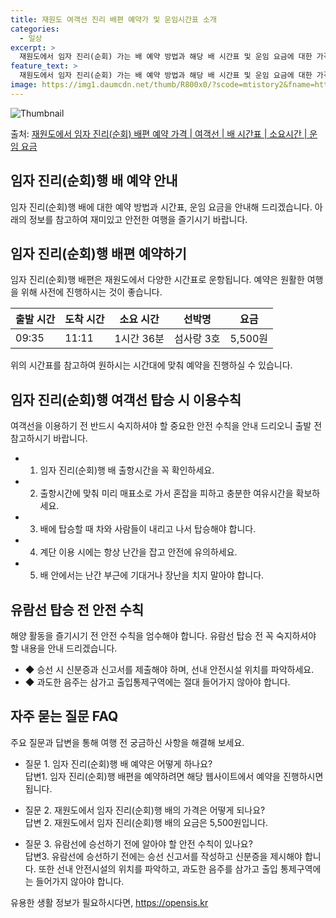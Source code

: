 ```yaml
---
title: 재원도 여객선 진리 배편 예약가 및 운임시간표 소개
categories:
  - 일상
excerpt: >
  재원도에서 임자 진리(순회) 가는 배 예약 방법과 해당 배 시간표 및 운임 요금에 대한 가격 정보를 안내 드리겠습니다. 안전하고 재밋는 임자 진리(순회)행 여행을 위해 아래 정보 참고하시기 바랍니다. 임자 진리(순회)행 배편 예약하기 👈 클릭재원도에서 임자 진리(순회)행 배 시간표출발 시간도착 시간소요 시간선박명요금09:3511:111시간 36분섬사랑 3호5,500원임자 진리(순회)행 배편 예약하기 👈 클릭재원도에서 임자 진리(순회)행 여객선 탑승 시 이용수칙재원도에서 임자 진리(순회)행 배를 이용할 때 꼭 지켜야 할 수칙들을 소개합니다. 중요한 내용: 1) 임자 진리(순회)행 배 출항시간을 꼭 확인하세요. 2) 출항시간에 맞춰 미리 매표소로 가서 혼잡을 피하고 충분한 여유시간을 확보하세요. 3) 배에 ..
feature_text: >
  재원도에서 임자 진리(순회) 가는 배 예약 방법과 해당 배 시간표 및 운임 요금에 대한 가격 정보를 안내 드리겠습니다. 안전하고 재밋는 임자 진리(순회)행 여행을 위해 아래 정보 참고하시기 바랍니다. 임자 진리(순회)행 배편 예약하기 👈 클릭재원도에서 임자 진리(순회)행 배 시간표출발 시간도착 시간소요 시간선박명요금09:3511:111시간 36분섬사랑 3호5,500원임자 진리(순회)행 배편 예약하기 👈 클릭재원도에서 임자 진리(순회)행 여객선 탑승 시 이용수칙재원도에서 임자 진리(순회)행 배를 이용할 때 꼭 지켜야 할 수칙들을 소개합니다. 중요한 내용: 1) 임자 진리(순회)행 배 출항시간을 꼭 확인하세요. 2) 출항시간에 맞춰 미리 매표소로 가서 혼잡을 피하고 충분한 여유시간을 확보하세요. 3) 배에 ..
image: https://img1.daumcdn.net/thumb/R800x0/?scode=mtistory2&fname=https%3A%2F%2Fblog.kakaocdn.net%2Fdn%2FLM2aV%2FbtsHBURPER9%2FkTvSW0KdkdmMMb1xwp0pvk%2Fimg.webp
---
```


![Thumbnail](https://img1.daumcdn.net/thumb/R800x0/?scode=mtistory2&fname=https%3A%2F%2Fblog.kakaocdn.net%2Fdn%2FLM2aV%2FbtsHBURPER9%2FkTvSW0KdkdmMMb1xwp0pvk%2Fimg.webp)

<p>출처: <a href="https://opensis.kr/entry/%EC%9E%AC%EC%9B%90%EB%8F%84%EC%97%90%EC%84%9C-%EC%9E%84%EC%9E%90-%EC%A7%84%EB%A6%AC%EC%88%9C%ED%9A%8C-%EB%B0%B0%ED%8E%B8-%EC%98%88%EC%95%BD-%EA%B0%80%EA%B2%A9-%EC%97%AC%EA%B0%9D%EC%84%A0-%EB%B0%B0-%EC%8B%9C%EA%B0%84%ED%91%9C-%EC%86%8C%EC%9A%94%EC%8B%9C%EA%B0%84-%EC%9A%B4%EC%9E%84-%EC%9A%94%EA%B8%88" rel="dofollow">재원도에서 임자 진리(순회) 배편 예약 가격 | 여객선 | 배 시간표 | 소요시간 | 운임 요금</a> </p>

## 임자 진리(순회)행 배 예약 안내

임자 진리(순회)행 배에 대한 예약 방법과 시간표, 운임 요금을 안내해 드리겠습니다. 아래의 정보를 참고하여 재미있고 안전한 여행을 즐기시기
바랍니다.

## **임자 진리(순회)행 배편 예약하기**

임자 진리(순회)행 배편은 재원도에서 다양한 시간표로 운항됩니다. 예약은 원활한 여행을 위해 사전에 진행하시는 것이 좋습니다.

**출발 시간** | **도착 시간** | **소요 시간** | **선박명** | **요금**  
---|---|---|---|---  
09:35 | 11:11 | 1시간 36분 | 섬사랑 3호 | 5,500원  
  
위의 시간표를 참고하여 원하시는 시간대에 맞춰 예약을 진행하실 수 있습니다.

## **임자 진리(순회)행 여객선 탑승 시 이용수칙**

여객선을 이용하기 전 반드시 숙지하셔야 할 중요한 안전 수칙을 안내 드리오니 출발 전 참고하시기 바랍니다.

  * 1) 임자 진리(순회)행 배 출항시간을 꼭 확인하세요.
  * 2) 출항시간에 맞춰 미리 매표소로 가서 혼잡을 피하고 충분한 여유시간을 확보하세요.
  * 3) 배에 탑승할 때 차와 사람들이 내리고 나서 탑승해야 합니다.
  * 4) 계단 이용 시에는 항상 난간을 잡고 안전에 유의하세요.
  * 5) 배 안에서는 난간 부근에 기대거나 장난을 치지 말아야 합니다.

## **유람선 탑승 전 안전 수칙**

해양 활동을 즐기시기 전 안전 수칙을 엄수해야 합니다. 유람선 탑승 전 꼭 숙지하셔야 할 내용을 안내 드리겠습니다.

  * ◆ 승선 시 신분증과 신고서를 제출해야 하며, 선내 안전시설 위치를 파악하세요.
  * ◆ 과도한 음주는 삼가고 출입통제구역에는 절대 들어가지 않아야 합니다.

## **자주 묻는 질문 FAQ**

주요 질문과 답변을 통해 여행 전 궁금하신 사항을 해결해 보세요.

  * 질문 1. 임자 진리(순회)행 배 예약은 어떻게 하나요?   
답변1. 임자 진리(순회)행 배편을 예약하려면 해당 웹사이트에서 예약을 진행하시면 됩니다.

  * 질문 2. 재원도에서 임자 진리(순회)행 배의 가격은 어떻게 되나요?   
답변 2. 재원도에서 임자 진리(순회)행 배의 요금은 5,500원입니다.

  * 질문 3. 유람선에 승선하기 전에 알아야 할 안전 수칙이 있나요?   
답변3. 유람선에 승선하기 전에는 승선 신고서를 작성하고 신분증을 제시해야 합니다. 또한 선내 안전시설의 위치를 파악하고, 과도한 음주를
삼가고 출입 통제구역에는 들어가지 않아야 합니다.



 

유용한 생활 정보가 필요하시다면, <a href="https://opensis.kr" rel="dofollow">https://opensis.kr</a>


